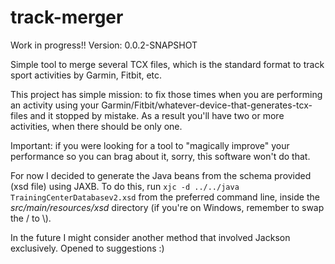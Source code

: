 # track-merger
Work in progress!!
Version: 0.0.2-SNAPSHOT

Simple tool to merge several TCX files, which is the standard format to track sport activities by Garmin, Fitbit, etc.

This project has simple mission: to fix those times when you are performing an activity using your Garmin/Fitbit/whatever-device-that-generates-tcx-files and it stopped by mistake. As a result you'll have two or more activities, when there should be only one.

Important: if you were looking for a tool to "magically improve" your performance so you can brag about it, sorry, this software won't do that.

For now I decided to generate the Java beans from the schema provided (xsd file) using JAXB. To do this, run ```xjc -d ../../java TrainingCenterDatabasev2.xsd``` from the preferred command line, inside the _src/main/resources/xsd_ directory (if you're on Windows, remember to swap the / to \\).

In the future I might consider another method that involved Jackson exclusively. Opened to suggestions :)